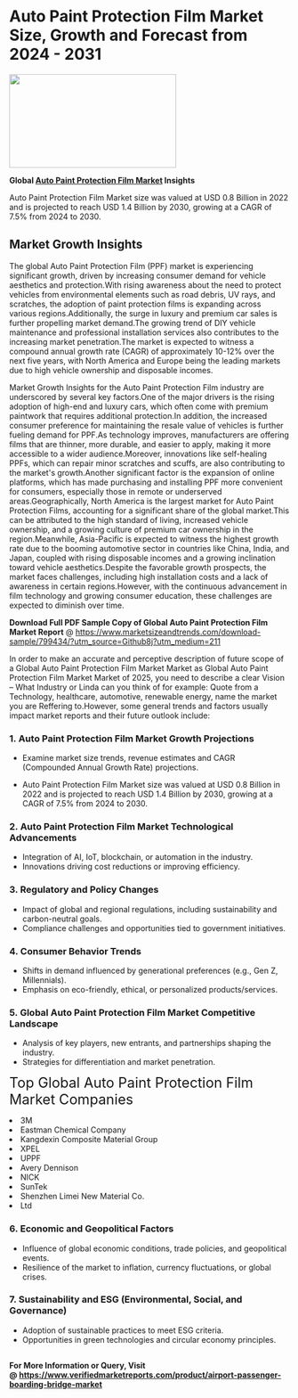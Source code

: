 <H1>Auto Paint Protection Film Market Size, Growth and Forecast from 2024 - 2031</H1><img class="aligncenter size-medium wp-image-584254" src="https://thirdeyenews.in/wp-content/uploads/2024/09/Global-Market-Research-300x168.jpeg" alt="" width="300" height="168" /><p><strong>Global&nbsp;<a href="https://www.marketsizeandtrends.com/download-sample/799434/?utm_source=Github8j?utm_medium=211">Auto Paint Protection Film Market</a> Insights</strong></p><p>Auto Paint Protection Film Market size was valued at USD 0.8 Billion in 2022 and is projected to reach USD 1.4 Billion by 2030, growing at a CAGR of 7.5% from 2024 to 2030.</p><p><h2>Market Growth Insights</h2> <p>The global Auto Paint Protection Film (PPF) market is experiencing significant growth, driven by increasing consumer demand for vehicle aesthetics and protection.With rising awareness about the need to protect vehicles from environmental elements such as road debris, UV rays, and scratches, the adoption of paint protection films is expanding across various regions.Additionally, the surge in luxury and premium car sales is further propelling market demand.The growing trend of DIY vehicle maintenance and professional installation services also contributes to the increasing market penetration.The market is expected to witness a compound annual growth rate (CAGR) of approximately 10-12% over the next five years, with North America and Europe being the leading markets due to high vehicle ownership and disposable incomes.</p> <p>Market Growth Insights for the Auto Paint Protection Film industry are underscored by several key factors.One of the major drivers is the rising adoption of high-end and luxury cars, which often come with premium paintwork that requires additional protection.In addition, the increased consumer preference for maintaining the resale value of vehicles is further fueling demand for PPF.As technology improves, manufacturers are offering films that are thinner, more durable, and easier to apply, making it more accessible to a wider audience.Moreover, innovations like self-healing PPFs, which can repair minor scratches and scuffs, are also contributing to the market's growth.Another significant factor is the expansion of online platforms, which has made purchasing and installing PPF more convenient for consumers, especially those in remote or underserved areas.Geographically, North America is the largest market for Auto Paint Protection Films, accounting for a significant share of the global market.This can be attributed to the high standard of living, increased vehicle ownership, and a growing culture of premium car ownership in the region.Meanwhile, Asia-Pacific is expected to witness the highest growth rate due to the booming automotive sector in countries like China, India, and Japan, coupled with rising disposable incomes and a growing inclination toward vehicle aesthetics.Despite the favorable growth prospects, the market faces challenges, including high installation costs and a lack of awareness in certain regions.However, with the continuous advancement in film technology and growing consumer education, these challenges are expected to diminish over time.</p> <p><span class=""><strong>Download Full PDF Sample Copy of Global Auto Paint Protection Film Market Report</strong> @ <a href="https://www.marketsizeandtrends.com/download-sample/799434/?utm_source=Github8j?utm_medium=211" target="_blank">https://www.marketsizeandtrends.com/download-sample/799434/?utm_source=Github8j?utm_medium=211</a></span></p><p>In order to make an accurate and perceptive description of future scope of a Global&nbsp;Auto Paint Protection Film Market Market as Global&nbsp;Auto Paint Protection Film Market Market of 2025, you need to describe a clear Vision &ndash; What Industry or Linda can you think of for example: Quote from a Technology, healthcare, automotive, renewable energy, name the market you are Reffering to.However, some general trends and factors usually impact market reports and their future outlook include:</p><h3>1.&nbsp;<strong>Auto Paint Protection Film Market Growth Projections</strong></h3><ul><li>Examine market size trends, revenue estimates and CAGR (Compounded Annual Growth Rate) projections.</li><li><p>Auto Paint Protection Film Market size was valued at USD 0.8 Billion in 2022 and is projected to reach USD 1.4 Billion by 2030, growing at a CAGR of 7.5% from 2024 to 2030.</p></li></ul><h3>2.&nbsp;<strong>Auto Paint Protection Film Market Technological Advancements</strong></h3><ul><li>Integration of AI, IoT, blockchain, or automation in the industry.</li><li>Innovations driving cost reductions or improving efficiency.</li></ul><h3>3.&nbsp;<strong>Regulatory and Policy Changes</strong></h3><ul><li>Impact of global and regional regulations, including sustainability and carbon-neutral goals.</li><li>Compliance challenges and opportunities tied to government initiatives.</li></ul><h3>4.&nbsp;<strong>Consumer Behavior Trends</strong></h3><ul><li>Shifts in demand influenced by generational preferences (e.g., Gen Z, Millennials).</li><li>Emphasis on eco-friendly, ethical, or personalized products/services.</li></ul><h3>5.&nbsp;<strong>Global Auto Paint Protection Film Market Competitive Landscape</strong></h3><ul><li>Analysis of key players, new entrants, and partnerships shaping the industry.</li><li>Strategies for differentiation and market penetration.</li></ul><p data-pm-slice="1 1 []"><span style="color: inherit; font-family: inherit; font-size: 25px;">Top Global Auto Paint Protection Film Market Companies</span></p><div class="" data-test-id=""><p><li>3M</li><li> Eastman Chemical Company</li><li> Kangdexin Composite Material Group</li><li> XPEL</li><li> UPPF</li><li> Avery Dennison</li><li> NICK</li><li> SunTek</li><li> Shenzhen Limei New Material Co.</li><li> Ltd</li></p></div><h3>6.&nbsp;<strong>Economic and Geopolitical Factors</strong></h3><ul><li>Influence of global economic conditions, trade policies, and geopolitical events.</li><li>Resilience of the market to inflation, currency fluctuations, or global crises.</li></ul><h3>7.&nbsp;<strong>Sustainability and ESG (Environmental, Social, and Governance)</strong></h3><ul><li>Adoption of sustainable practices to meet ESG criteria.</li><li>Opportunities in green technologies and circular economy principles.</li></ul><h2><strong style="font-size: 14px;">For More Information or Query, Visit @&nbsp;</strong><a style="background-color: #ffffff; font-size: 14px;" href="https://www.marketsizeandtrends.com/report/auto-paint-protection-film-market/" target="_blank">https://www.verifiedmarketreports.com/product/airport-passenger-boarding-bridge-market</a></h2>